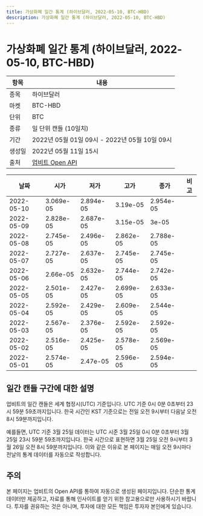 ```yaml
---
title: 가상화폐 일간 통계 (하이브달러, 2022-05-10, BTC-HBD)
description: 가상화폐 일간 통계 (하이브달러, 2022-05-10, BTC-HBD)
---
```



가상화폐 일간 통계 (하이브달러, 2022-05-10, BTC-HBD)
===

|항목|내용|
|--|--|
|종목|하이브달러|
|마켓|BTC-HBD|
|단위|BTC|
|종류|일 단위 캔들 (10일치)|
|기간|2022년 05월 01일 09시 - 2022년 05월 10일 09시|
|생성일|2022년 05월 11일 15시|
|출처|[업비트 Open API](https://docs.upbit.com)|


|날짜|시가|저가|고가|종가|비고|
|--|--|--|--|--|--|
|2022-05-10|3.069e-05|2.894e-05|3.19e-05|2.954e-05|    |
|2022-05-09|2.828e-05|2.687e-05|3.15e-05|3e-05|    |
|2022-05-08|2.745e-05|2.496e-05|2.862e-05|2.788e-05|    |
|2022-05-07|2.727e-05|2.637e-05|2.745e-05|2.745e-05|    |
|2022-05-06|2.66e-05|2.632e-05|2.744e-05|2.742e-05|    |
|2022-05-05|2.501e-05|2.427e-05|2.699e-05|2.633e-05|    |
|2022-05-04|2.592e-05|2.429e-05|2.609e-05|2.544e-05|    |
|2022-05-03|2.567e-05|2.376e-05|2.592e-05|2.592e-05|    |
|2022-05-02|2.516e-05|2.425e-05|2.578e-05|2.569e-05|    |
|2022-05-01|2.574e-05|2.47e-05|2.596e-05|2.594e-05|    |


일간 캔들 구간에 대한 설명
---


업비트의 일간 캔들은 세계 협정시(UTC) 기준입니다. 
UTC 기준 0시 0분 0초부터 23시 59분 59초까지입니다. 
한국 시간인 KST 기준으로는 전일 오전 9시부터 다음날 오전 8시 59분까지입니다. 


예를들면, UTC 기준 3월 25일 데이터는 UTC 시준 3월 25일 0시 0분 0초부터 3월 25일 23시 59분 59초까지입니다. 
한국 시간으로 표현하면 3월 25일 오전 9시부터 3월 26일 오전 8시 59분까지입니다. 
이와 같은 이유로 본 페이지는 매일 오전 9시마다 전날의 통계 데이터를 자동으로 작성합니다. 


주의
---


본 페이지는 업비트의 Open API를 통하여 자동으로 생성된 페이지입니다. 
단순한 통계 데이터만 제공하고, 자료를 통해 인사이트를 얻기 위한 참고용으로만 사용하시기 바랍니다. 
투자를 권유하는 것은 아니며, 투자에 대한 모든 책임은 투자자 본인에게 있습니다. 
